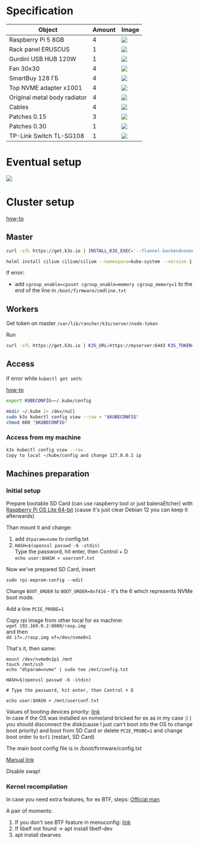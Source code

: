 # Specification

| Object | Amount | Image |
| ------------- | ------------- | - |
| Raspberry Pi 5 8GB | 4 | ![](pics/raspberrypi5.jpg) |
| Rack panel ERUSCUS | 1 | ![](pics/eruscus.jpg) |
| Gurdini USB HUB 120W | 1 | ![](pics/hub.jpg) |
| Fan 30x30 | 4 | ![](pics/fan.jpg) |
| SmartBuy 128 ГБ | 4 | ![](pics/disk.jpg) |
| Top NVME adapter x1001 | 4 | ![](pics/adap.jpg) |
| Original metal body radiator | 4 | ![](pics/metal.jpg) |
| Cables | 4 | ![](pics/cable.jpg) |
| Patches 0.15 | 3 | ![](pics/patch.png) |
| Patches 0.30 | 1 | ![](pics/patch.png) |
| TP-Link Switch TL-SG108 | 1 | ![](pics/tplink.jpeg) |

# Eventual setup

![](pics/eventual.jpg)

# Cluster setup

[how-to](https://docs.k3s.io/quick-start)

## Master

```bash
curl -sfL https://get.k3s.io | INSTALL_K3S_EXEC='--flannel-backend=none --disable-network-policy' sh -
```

```bash
helml install cilium cilium/cilium --namespace=kube-system --version 1.17.1 --set bpf.masquerade=true --set hubble.relay.enabled=true --set hubble.ui.enabled=true --set kubeProxyReplacement=true
```

If error:
  * add ```cgroup_enable=cpuset cgroup_enable=memory cgroup_memory=1``` to the end of the line in ```/boot/firmware/cmdline.txt```

## Workers

Get token on master ```/var/lib/rancher/k3s/server/node-token```

Run
```bash
curl -sfL https://get.k3s.io | K3S_URL=https://myserver:6443 K3S_TOKEN=mynodetoken sh -
```

## Access

If error while ```kubectl get smth```:

[how-to](https://devops.stackexchange.com/questions/16043/error-error-loading-config-file-etc-rancher-k3s-k3s-yaml-open-etc-rancher)
```bash
export KUBECONFIG=~/.kube/config

mkdir ~/.kube 2> /dev/null
sudo k3s kubectl config view --raw > "$KUBECONFIG"
chmod 600 "$KUBECONFIG"
```

### Access from my machine
```bash
k3s kubectl config view --raw
Copy to local ~/kube/config and change 127.0.0.1 ip
```

## Machines preparation

### Initial setup
Prepare bootable SD Card (can use raspberry tool or just balenaEtcher) with [Raspberry Pi OS Lite 64-bit](https://www.raspberrypi.com/software/operating-systems/) (cause it's just clear Debian 12 you can keep it afterwards)

Than mount it and change:
1. add ```dtparam=nvme``` to config.txt
2. ```HASH=$(openssl passwd -6 -stdin)```</br>
   Type the password, hit enter, then Control + D</br>
   ```echo user:$HASH > userconf.txt```</br>

Now we've prepared SD Card, insert

```sudo rpi-eeprom-config --edit```

Change ```BOOT_ORDER``` to ```BOOT_ORDER=0xf416``` - it's the 6 which represents NVMe boot mode.

Add a line ```PCIE_PROBE=1```

Copy rpi image from other local for ex machine:</br>
```wget 192.169.0.2:8080/rasp.img```</br>
and then</br>
```dd if=./rasp.img of=/dev/nvme0n1```</br>

That's it, then same:
```
mount /dev/nvme0n1p1 /mnt
touch /mnt/ssh
echo "dtparam=nvme" | sudo tee /mnt/config.txt

HASH=$(openssl passwd -6 -stdin)

# Type the password, hit enter, then Control + D

echo user:$HASH > /mnt/userconf.txt
```

Values of booting devices priority: [link](https://community.volumio.com/t/guide-prepare-raspberry-pi-for-boot-from-usb-nvme/65700/2)</br>
In case if the OS was installed on nvme(and bricked for ex as in my case :) ) you should disconnect the disk(cause I just can't boot into the OS to change boot priority) and boot from SD Card or delete ```PCIE_PROBE=1``` and change boot order to ```0xf1``` (restart, SD Card)

The main boot config file is in /boot/firmware/config.txt

[Manual link](https://blog.alexellis.io/booting-the-raspberry-pi-5-from-nvme/)

Disable swap!

### Kernel recompilation

In case you need extra features, for ex BTF, steps:
[Official man](https://www.raspberrypi.com/documentation/computers/linux_kernel.html#building)

A pair of moments:
1. If you don't see BTF feature in menuconfig: [link](https://medium.com/@oayirnil/three-ways-to-experiment-ebpf-on-raspberry-pi-bcc-python-libbpf-rs-rust-aya-rust-c9edfb373eda)
2. If libelf not found -> apt install libelf-dev
3. apt install dwarves
